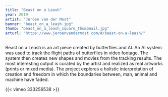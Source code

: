 ```yaml
---
title: "Beast on a Leash"
year: 2019
artist: "Jeroen van der Most"
banner: "beast_on_a_leash.jpg"
thumb: "beast_on_a_leash_square_thumbnail.jpg"
arturl: "https://www.jeroenvandermost.com/#/beast-on-a-leash/"
---
```


Beast on a Leash is an art piece created by butterflies and AI. An AI system was
used to track the flight paths of butterflies in video footage. The system then
creates new shapes and movies from the tracking results. The most interesting
output is curated by the artist and realized as real artworks (prints or mixed
media). The project explores a holistic interpretation of creation and freedom
in which the boundaries between, man, animal and machine have faded.

{{< vimeo 333256538 >}}
